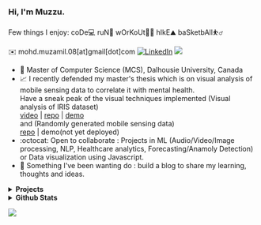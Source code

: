 ### Hi, I'm Muzzu.
<!--[Muzzu](https://mohd-muzamil.netlify.app),-->
Few things I enjoy: coDe💻 ruN🏃 wOrKoUt🏋️‍♂️ hIkE⛰️ baSketbAll:basketball_man: 

:envelope: mohd.muzamil.08[at]gmail[dot]com 
[![LinkedIn](https://img.shields.io/badge/-linkedin-blue?&logo=linkedin)](http://linkedin.com/in/mohd11/) 
![](https://komarev.com/ghpvc/?username=mohd-muzamil&color=green&style=flat-square)

- :scroll: Master of Computer Science (MCS), Dalhousie University, Canada
- :chart_with_upwards_trend: I recently defended my master's thesis which is on visual analysis of mobile sensing data to correlate it with mental health. 
  <br> Have a sneak peak of the visual techniques implemented (Visual analysis of IRIS dataset) 
  <br> [video](https://www.youtube.com/watch?v=xHMLt8pg9e8) | [repo](https://github.com/mohd-muzamil/IrisDashboard.git) | [demo](https://explorata.herokuapp.com)
  <br> and (Randomly generated mobile sensing data)
  <br> [repo](https://github.com/mohd-muzamil/flaskDashboard.git) | demo(not yet deployed)
- :octocat: Open to collaborate : Projects in ML (Audio/Video/Image processing, NLP, Healthcare analytics, Forecasting/Anamoly Detection) or Data visualization using Javascript.
- :telescope: Something I've been wanting do : build a blog to share my learning, thoughts and ideas.

<details>
  <summary><b>Projects</b></summary>
  <br />
  <table>
    <thead align="center">
      <tr border: none;>
        <td><b>Projects</b></td>
<!--         <td><b>Stars</b></td> -->
<!--         <td><b>Forks</b></td> -->
<!--         <td><b>Issues</b></td> -->
<!--         <td><b>Pull Requests</b></td> -->
        <td><b>Language</b></td>
      </tr>
    </thead>
    <tbody>
      <tr>
        <td><a href="https://github.com/mohd-muzamil/IrisDashboard"><b>Explorata</b></a></td>
<!--         <td><img alt="Stars" src="https://img.shields.io/github/stars/mohd-muzamil/IrisDashboard?style=flat-square&labelColor=343b41"/></td> -->
<!--         <td><img alt="Forks" src="https://img.shields.io/github/forks/mohd-muzamil/IrisDashboard?style=flat-square&labelColor=343b41"/></td> -->
<!--         <td><img alt="Issues" src="https://img.shields.io/github/issues/mohd-muzamil/IrisDashboard?style=flat-square"/></td> -->
<!--         <td><img alt="Pull Requests" src="https://img.shields.io/github/issues-pr/mohd-muzamil/IrisDashboard?style=flat-square"/></td> -->
        <td><img alt="Language" src="https://img.shields.io/github/languages/top/mohd-muzamil/IrisDashboard?style=flat-square"/></td>
      </tr>
      <tr>
        <td><a href="https://github.com/mohd-muzamil/flaskDashboard"><b>Visual Analysis of Mobile Sensing data</b></a></td>
<!--         <td><img alt="Stars" src="https://img.shields.io/github/stars/mohd-muzamil/flaskDashboard?style=flat-square&labelColor=343b41"/></td> -->
<!--         <td><img alt="Forks" src="https://img.shields.io/github/forks/mohd-muzamil/flaskDashboard?style=flat-square&labelColor=343b41"/></td> -->
<!--         <td><img alt="Issues" src="https://img.shields.io/github/issues/mohd-muzamil/flaskDashboard?style=flat-square"/></td> -->
<!--         <td><img alt="Pull Requests" src="https://img.shields.io/github/issues-pr/mohd-muzamil/flaskDashboard?style=flat-square"/></td> -->
        <td><img alt="Language" src="https://img.shields.io/github/languages/top/mohd-muzamil/flaskDashboard?style=flat-square"/></td>
      </tr>
      <tr>
        <td><a href="https://github.com/mohd-muzamil/changeMyPet"><b>Change My Pet</b></a></td>
<!--         <td><img alt="Stars" src="https://img.shields.io/github/stars/mohd-muzamil/changeMyPet?style=flat-square&labelColor=343b41"/></td> -->
<!--         <td><img alt="Forks" src="https://img.shields.io/github/forks/mohd-muzamil/changeMyPet?style=flat-square&labelColor=343b41"/></td> -->
<!--         <td><img alt="Issues" src="https://img.shields.io/github/issues/mohd-muzamil/changeMyPet?style=flat-square"/></td> -->
<!--         <td><img alt="Pull Requests" src="https://img.shields.io/github/issues-pr/mohd-muzamil/changeMyPet?style=flat-square"/></td> -->
        <td><img alt="Language" src="https://img.shields.io/github/languages/top/mohd-muzamil/changeMyPet?style=flat-square"/></td>
      </tr>
      <tr>
        <td><a href="https://github.com/mohd-muzamil/Dashboard-Analysis-of-Traffic-incidents-in-UK"><b>Dashboard - Traffic incidents(UK)</b></a></td>
<!--         <td><img alt="Stars" src="https://img.shields.io/github/stars/mohd-muzamil/Dashboard-Analysis-of-Traffic-incidents-in-UK?style=flat-square&labelColor=343b41"/></td> -->
<!--         <td><img alt="Forks" src="https://img.shields.io/github/forks/mohd-muzamil/Dashboard-Analysis-of-Traffic-incidents-in-UK?style=flat-square&labelColor=343b41"/></td> -->
<!--         <td><img alt="Issues" src="https://img.shields.io/github/issues/mohd-muzamil/Dashboard-Analysis-of-Traffic-incidents-in-UK?style=flat-square"/></td> -->
<!--         <td><img alt="Pull Requests" src="https://img.shields.io/github/issues-pr/mohd-muzamil/Dashboard-Analysis-of-Traffic-incidents-in-UK?style=flat-square"/></td> -->
        <td><img alt="Language" src="https://img.shields.io/github/languages/top/mohd-muzamil/Dashboard-Analysis-of-Traffic-incidents-in-UK?style=flat-square"/></td> 
      </tr>
    </tbody>
  </table>
  <br/>
</details>

<details>	
  <summary><b>Github Stats</b></summary>
  <br>
  <img src="https://github-readme-stats.vercel.app/api?username=mohd-muzamil&show_icons=true"/>
  <img height=195em src="https://github-readme-stats.vercel.app/api/top-langs/?username=mohd-muzamil&show_icons=true&hide_border=true&layout=compact&langs_count=4"/>
</details>

![](https://readme-jokes.vercel.app/api)
